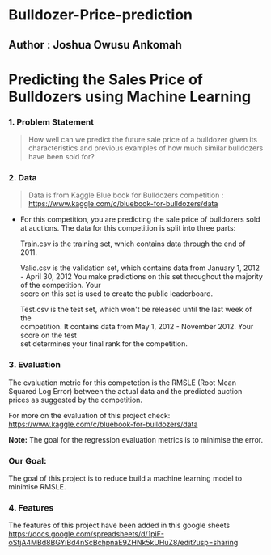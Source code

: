 # Bulldozer-Price-prediction

## Author : Joshua Owusu Ankomah

# Predicting the Sales Price of Bulldozers using Machine Learning

### 1. Problem Statement

> How well can we predict the future sale price of a bulldozer given its characteristics and previous examples of how much similar bulldozers have been sold for?

### 2. Data
> Data is from Kaggle Blue book for Bulldozers competition : https://www.kaggle.com/c/bluebook-for-bulldozers/data

+ For this competition, you are predicting the sale price of bulldozers sold at auctions.
  The data for this competition is split into three parts:
  
  Train.csv is the training set, which contains data through the end of 2011.
  
  Valid.csv is the validation set, which contains data from January 1, 2012 - April 30,
  2012 You make predictions on this set throughout the majority of the competition. Your   
  score on this set is used to create the public leaderboard.

  Test.csv is the test set, which won't be released until the last week of the     
  competition. It contains data from May 1, 2012 - November 2012. Your score on the test   
  set determines your final rank for the competition.

### 3. Evaluation
The evaluation metric for this competetion is the RMSLE (Root Mean Squared Log Error) between the actual data and the predicted auction prices as suggested by the competition.

For more on the evaluation of this project check:
https://www.kaggle.com/c/bluebook-for-bulldozers/data

**Note:**  The goal for the regression evaluation metrics is to minimise the error.

### Our Goal:
The goal of this project is to reduce build a machine learning model to minimise RMSLE.

### 4. Features
The features of this project have been added in this google sheets 
https://docs.google.com/spreadsheets/d/1piF-oStjA4MBd8BGYiBd4nScBchpnaE9ZHNk5kUHuZ8/edit?usp=sharing



